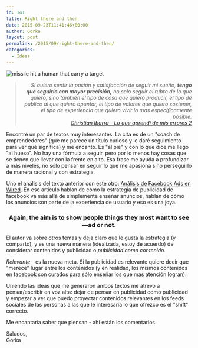 ```yaml
---
id: 141
title: Right there and then
date: 2015-09-23T11:41:46+00:00
author: Gorka
layout: post
permalink: /2015/09/right-there-and-then/
categories:
  - Ideas
---
```

<img src="/wp-content/uploads/2015/09/hitting-the-target-300x300.jpg" alt="missile hit a human that carry a target" srcset="/wp-content/uploads/2015/09/hitting-the-target-300x300.jpg 300w, /wp-content/uploads/2015/09/hitting-the-target-150x150.jpg 150w, /wp-content/uploads/2015/09/hitting-the-target-1024x1024.jpg 1024w" sizes="100vw" />

> <p style="text-align: right; font-style: italic;">
>   Si quiero sentir la pasión y satisfacción de seguir mi sueño, <b>tengo que seguirlo con mayor precisión,</b> no solo seguir el rubro de lo que quiero, sino también el tipo de cosa que quiero producir, el tipo de publico al que quiero apuntar, el tipo de valores que quiero sostener, el tipo de experiencia que quiero vivir lo mas específicamente posible.<br /> <a href="http://coachibarra.com/logros/lo-que-aprendi-de-mis-fracasos-como-desarrollador-independiente-2/" target="_blank">Christian Ibarra - Lo que aprendí de mis errores 2</a>
> </p>

Encontré un par de textos muy interesantes. La cita es de un "coach de emprendedores" (que me parece un título curioso y le daré seguimiento para ver qué significa) y me encantó. Es "al pie" y con lo que dice me llegó "al hueso". No hay una fórmula a seguir, pero por lo menos hay cosas que se tienen que llevar con la frente en alto. Esa frase me ayuda a profundizar a más niveles, no sólo pensar en seguir lo que me apasiona sino perseguirlo de manera racional y con estrategia.

Uno el análisis del texto anterior con este otro: <a href="http://www.wired.com/2015/09/facebook-doesnt-make-much-money-couldon-purpose/?mbid=social_fb" target="_blank">Análisis de Facebook Ads en Wired</a>. En ese artículo hablan de como la estrategia de publicidad de facebook va más allá de simplemente enseñar anuncios, hablan de cómo los anuncios son parte de la experiencia de usuario y eso es una joya.

<h3 style="text-align: center;">
  Again, the aim is to show people things they most want to see—ad or not.
</h3>

El autor va sobre otros temas y deja claro que le gusta la estrategia (y comparto), y es una nueva manera (idealizada, estoy de acuerdo) de considerar contenidos y publicidad o _publicidad como contenido._

_Relevante_ - es la nueva meta. Si la publicidad es relevante quiere decir que "merece" lugar entre los contenidos (y en realidad, los mismos contenidos en facebook son curados para sólo enseñar los que más atención logran).

Uniendo las ideas que me generaron ambos textos me atrevo a pensar/escribir en voz alta: dejar de pensar en publicidad como publicidad y empezar a ver que puedo proyectar contenidos relevantes en los feeds sociales de las personas a las que le interesaría lo que ofrezco es el "shift" correcto.

Me encantaría saber que piensan - ahí están los comentarios.

<p>
  Saludos,<br /> Gorka
</p>
